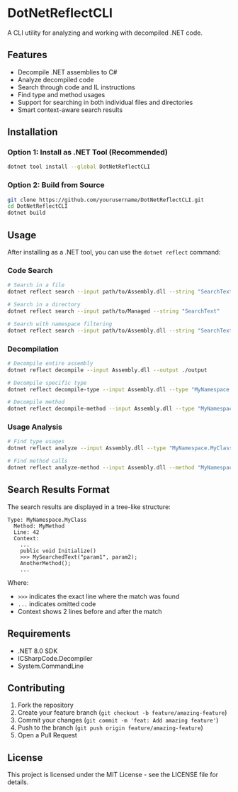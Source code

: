 # DotNetReflectCLI

A CLI utility for analyzing and working with decompiled .NET code.

## Features

- Decompile .NET assemblies to C#
- Analyze decompiled code
- Search through code and IL instructions
- Find type and method usages
- Support for searching in both individual files and directories
- Smart context-aware search results

## Installation

### Option 1: Install as .NET Tool (Recommended)

```bash
dotnet tool install --global DotNetReflectCLI
```

### Option 2: Build from Source

```bash
git clone https://github.com/yourusername/DotNetReflectCLI.git
cd DotNetReflectCLI
dotnet build
```

## Usage

After installing as a .NET tool, you can use the `dotnet reflect` command:

### Code Search

```bash
# Search in a file
dotnet reflect search --input path/to/Assembly.dll --string "SearchText"

# Search in a directory
dotnet reflect search --input path/to/Managed --string "SearchText"

# Search with namespace filtering
dotnet reflect search --input path/to/Assembly.dll --string "SearchText" --namespace "MyNamespace"
```

### Decompilation

```bash
# Decompile entire assembly
dotnet reflect decompile --input Assembly.dll --output ./output

# Decompile specific type
dotnet reflect decompile-type --input Assembly.dll --type "MyNamespace.MyClass"

# Decompile method
dotnet reflect decompile-method --input Assembly.dll --type "MyNamespace.MyClass" --method "MyMethod"
```

### Usage Analysis

```bash
# Find type usages
dotnet reflect analyze --input Assembly.dll --type "MyNamespace.MyClass"

# Find method calls
dotnet reflect analyze-method --input Assembly.dll --method "MyNamespace.MyClass.MyMethod"
```

## Search Results Format

The search results are displayed in a tree-like structure:

```
Type: MyNamespace.MyClass
  Method: MyMethod
  Line: 42
  Context:
    ...
    public void Initialize()
    >>> MySearchedText("param1", param2);
    AnotherMethod();
    ...
```

Where:
- `>>>` indicates the exact line where the match was found
- `...` indicates omitted code
- Context shows 2 lines before and after the match

## Requirements

- .NET 8.0 SDK
- ICSharpCode.Decompiler
- System.CommandLine

## Contributing

1. Fork the repository
2. Create your feature branch (`git checkout -b feature/amazing-feature`)
3. Commit your changes (`git commit -m 'feat: Add amazing feature'`)
4. Push to the branch (`git push origin feature/amazing-feature`)
5. Open a Pull Request

## License

This project is licensed under the MIT License - see the LICENSE file for details. 